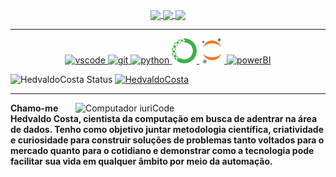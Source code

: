 <p align="center">
  <a href="https://instagram.com/hedvaldo_costa/">
    <img
      align="center"
      src="https://img.shields.io/badge/Instagram-1C1C1C?style=for-the-badge&logo=instagram&logoColor=00FFFF"
    />
  </a>
  <a href="https://www.linkedin.com/in/hedvaldo-costa-77b012205/">
    <img
         align="center"
         src="https://img.shields.io/badge/LinkedIn-1C1C1C?style=for-the-badge&logo=linkedin&logoColor=00FFFF"
  </a>
  <a href="mailto:hedvaldocostaV.O@hotmail.com">
    <img
         align="center"
         src="https://img.shields.io/badge/Outlook-1C1C1C?style=for-the-badge&logo=Gmail&logoColor=00FFFF"
  </a>
</p>
    
---

<p align="center">
   <a href="https://code.visualstudio.com/">
      <img src="https://cdn.jsdelivr.net/gh/devicons/devicon/icons/vscode/vscode-original.svg" alt="vscode" width="40" height="40"/>
   </a>
   <a href="https://git-scm.com/">
      <img src="https://cdn.jsdelivr.net/gh/devicons/devicon/icons/git/git-original.svg" alt="git" width="40" height="40"/>
   </a>
  <a href="https://www.python.org">
      <img src="https://cdn.jsdelivr.net/gh/devicons/devicon/icons/python/python-original.svg" alt="python" width="40" height="40"/>
   </a>
  <a href="https://www.anaconda.com">
      <img src="https://raw.githubusercontent.com/devicons/devicon/master/icons/anaconda/anaconda-original.svg" alt="anaconda" width="40" height="40"/>
   </a>
  <a href="https://jupyter.org">
      <img src="https://raw.githubusercontent.com/devicons/devicon/master/icons/jupyter/jupyter-original.svg" alt="jupyter-notebook" width="40" height="40"/>
   </a>

  <a href="https://powerbi.microsoft.com/pt-br/">
      <img src="https://raw.githubusercontent.com/microsoft/PowerBI-Icons/main/SVG/Power-BI.svg" alt="powerBI" width="40" height="40"/>
   </a>
</p>

![HedvaldoCosta Status](https://github-readme-stats.vercel.app/api?username=HedvaldoCosta&show_icons=true&theme=algolia)
[![HedvaldoCosta](https://github-readme-stats.vercel.app/api/top-langs/?username=HedvaldoCosta&hide=html&layout=compact=true&theme=algolia)](https://github.com/iuricode/)

---

<img src="https://user-images.githubusercontent.com/67663958/171513361-5bf84964-5da4-4650-8c03-2356b47d7922.png" min-width="400px" max-width="400px" width="400px" align="right" alt="Computador iuriCode">

<p align="left"> 
<strong>Chamo-me Hedvaldo Costa, cientista da computação em busca de adentrar na área de dados. Tenho como objetivo juntar metodologia científica, criatividade e curiosidade para construir soluções de problemas tanto voltados para o mercado quanto para o cotidiano e demonstrar como a tecnologia pode facilitar sua vida em qualquer âmbito por meio da automação.</strong>

